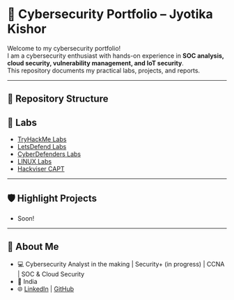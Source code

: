 # 🔐 Cybersecurity Portfolio – Jyotika Kishor

Welcome to my cybersecurity portfolio!  
I am a cybersecurity enthusiast with hands-on experience in **SOC analysis, cloud security, vulnerability management, and IoT security**.  
This repository documents my practical labs, projects, and reports.

---

## 📂 Repository Structure
## 🔹 Labs
- [TryHackMe Labs](SOC-LABS/TryHackMe)
- [LetsDefend Labs](SOC-LABS/LetsDefend)
- [CyberDefenders Labs](SOC-LABS/CyberDefenders)
- [LINUX Labs](SOC-LABS/OverTheWire-Bandit)
- [Hackviser CAPT](Hackviser-CAPT)

---

## 🛡️ Highlight Projects
- Soon!

---

## 🎯 About Me
- 💻 Cybersecurity Analyst in the making | Security+ (in progress) | CCNA | SOC & Cloud Security  
- 📍 India  
- 🌐 [LinkedIn](https://linkedin.com/in/jyotika-kishor) | [GitHub](https://github.com/jyotika-dev)
